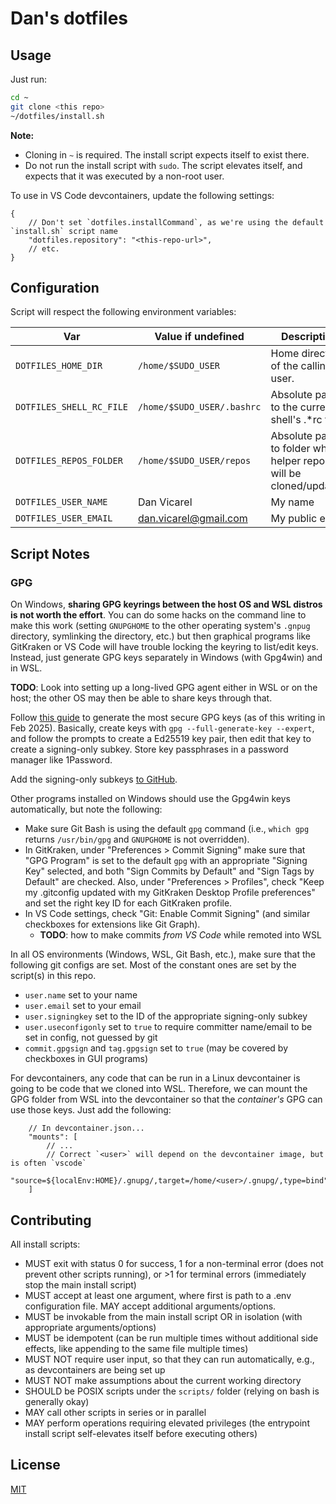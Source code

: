 # Dan's dotfiles

## Usage

Just run:

```sh
cd ~
git clone <this repo>
~/dotfiles/install.sh
```

**Note:**

- Cloning in `~` is required. The install script expects itself to exist there.
- Do not run the install script with `sudo`. The script elevates itself, and expects that it was executed by a non-root user.

To use in VS Code devcontainers, update the following settings:

```jsonc
{
    // Don't set `dotfiles.installCommand`, as we're using the default `install.sh` script name
    "dotfiles.repository": "<this-repo-url>",
    // etc.
}
```

## Configuration

Script will respect the following environment variables:

| Var | Value if undefined | Description
|--|--|--|
| `DOTFILES_HOME_DIR` | `/home/$SUDO_USER` | Home directory of the calling user.
| `DOTFILES_SHELL_RC_FILE` | `/home/$SUDO_USER/.bashrc` | Absolute path to the current shell's .*rc file.
| `DOTFILES_REPOS_FOLDER` | `/home/$SUDO_USER/repos` | Absolute path to folder where helper repos will be cloned/updated.
| `DOTFILES_USER_NAME` | Dan Vicarel | My name
| `DOTFILES_USER_EMAIL` | <dan.vicarel@gmail.com> | My public email

## Script Notes

### GPG

On Windows, **sharing GPG keyrings between the host OS and WSL distros is not worth the effort**.
You can do some hacks on the command line to make this work (setting `GNUPGHOME` to the other operating system's `.gnpug` directory, symlinking the directory, etc.) but then graphical programs like GitKraken or VS Code will have trouble locking the keyring to list/edit keys.
Instead, just generate GPG keys separately in Windows (with Gpg4win) and in WSL.

**TODO**: Look into setting up a long-lived GPG agent either in WSL or on the host; the other OS may then be able to share keys through that.

Follow [this guide](https://dev.to/benjaminblack/signing-git-commits-with-modern-encryption-1koh) to generate the most secure GPG keys (as of this writing in Feb 2025).
Basically, create keys with `gpg --full-generate-key --expert`, and follow the prompts to create a Ed25519 key pair,
then edit that key to create a signing-only subkey. Store key passphrases in a password manager like 1Password.

Add the signing-only subkeys [to GitHub](https://docs.github.com/en/authentication/managing-commit-signature-verification/adding-a-gpg-key-to-your-github-account).

Other programs installed on Windows should use the Gpg4win keys automatically, but note the following:

- Make sure Git Bash is using the default `gpg` command (i.e., `which gpg` returns `/usr/bin/gpg` and `GNUPGHOME` is not overridden).
- In GitKraken, under "Preferences > Commit Signing" make sure that "GPG Program" is set to the default `gpg` with an appropriate "Signing Key" selected, and both "Sign Commits by Default" and "Sign Tags by Default" are checked. Also, under "Preferences > Profiles", check "Keep my .gitconfig updated with my GitKraken Desktop Profile preferences" and set the right key ID for each GitKraken profile.
- In VS Code settings, check "Git: Enable Commit Signing" (and similar checkboxes for extensions like Git Graph).
  - **TODO**: how to make commits _from VS Code_ while remoted into WSL

In all OS environments (Windows, WSL, Git Bash, etc.), make sure that the following git configs are set.
Most of the constant ones are set by the script(s) in this repo.

- `user.name` set to your name
- `user.email` set to your email
- `user.signingkey` set to the ID of the appropriate signing-only subkey
- `user.useconfigonly` set to `true` to require committer name/email to be set in config, not guessed by git
- `commit.gpgsign` and `tag.gpgsign` set to `true` (may be covered by checkboxes in GUI programs)

For devcontainers, any code that can be run in a Linux devcontainer is going to be code that we cloned into WSL.
Therefore, we can mount the GPG folder from WSL into the devcontainer so that the _container's_ GPG can use those keys.
Just add the following:

```jsonc
    // In devcontainer.json...
    "mounts": [
        // ...
        // Correct `<user>` will depend on the devcontainer image, but is often `vscode`
        "source=${localEnv:HOME}/.gnupg/,target=/home/<user>/.gnupg/,type=bind"
    ]
```

## Contributing

All install scripts:

- MUST exit with status 0 for success, 1 for a non-terminal error (does not prevent other scripts running), or >1 for terminal errors (immediately stop the main install script)
- MUST accept at least one argument, where first is path to a .env configuration file. MAY accept additional arguments/options.
- MUST be invokable from the main install script OR in isolation (with appropriate arguments/options)
- MUST be idempotent (can be run multiple times without additional side effects, like appending to the same file multiple times)
- MUST NOT require user input, so that they can run automatically, e.g., as devcontainers are being set up
- MUST NOT make assumptions about the current working directory
- SHOULD be POSIX scripts under the `scripts/` folder (relying on bash is generally okay)
- MAY call other scripts in series or in parallel
- MAY perform operations requiring elevated privileges (the entrypoint install script self-elevates itself before executing others)

## License

[MIT](./LICENSE)
